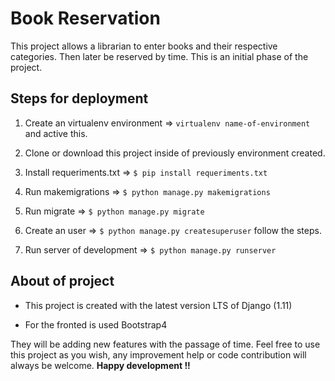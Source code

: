 # Book Reservation

This project allows a librarian to enter books and their respective categories. Then later be reserved by time. This is an initial phase of the project.

## Steps for deployment

1. Create an virtualenv environment => ```virtualenv name-of-environment``` and active this.

2. Clone or download this project inside of previously environment created.

3. Install requeriments.txt => ```$ pip install requeriments.txt```

4. Run makemigrations => ```$ python manage.py makemigrations```

5. Run migrate => ```$ python manage.py migrate```

6. Create an user => ```$ python manage.py createsuperuser``` follow the steps.

7. Run server of development => ```$ python manage.py runserver```

## About of project

* This project is created with the latest version LTS of Django (1.11)

* For the fronted is used Bootstrap4

They will be adding new features with the passage of time. Feel free to use this project as you wish, any improvement help or code contribution will always be welcome.
**Happy development !!**
